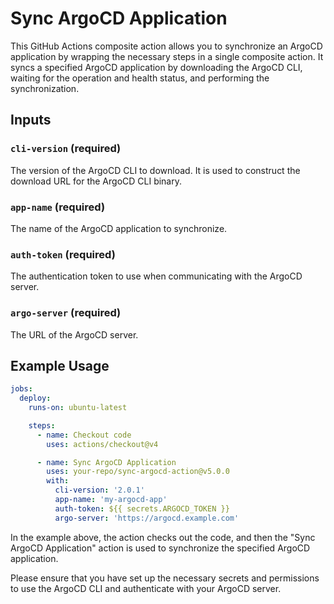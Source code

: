 # Sync ArgoCD Application

This GitHub Actions composite action allows you to synchronize an ArgoCD application by wrapping the necessary steps in a single composite action. It syncs a specified ArgoCD application by downloading the ArgoCD CLI, waiting for the operation and health status, and performing the synchronization.

## Inputs

### `cli-version` (required)
The version of the ArgoCD CLI to download. It is used to construct the download URL for the ArgoCD CLI binary.

### `app-name` (required)
The name of the ArgoCD application to synchronize.

### `auth-token` (required)
The authentication token to use when communicating with the ArgoCD server.

### `argo-server` (required)
The URL of the ArgoCD server.

## Example Usage

```yaml
jobs:
  deploy:
    runs-on: ubuntu-latest

    steps:
      - name: Checkout code
        uses: actions/checkout@v4

      - name: Sync ArgoCD Application
        uses: your-repo/sync-argocd-action@v5.0.0
        with:
          cli-version: '2.0.1'
          app-name: 'my-argocd-app'
          auth-token: ${{ secrets.ARGOCD_TOKEN }}
          argo-server: 'https://argocd.example.com'
```

In the example above, the action checks out the code, and then the "Sync ArgoCD Application" action is used to synchronize the specified ArgoCD application.

Please ensure that you have set up the necessary secrets and permissions to use the ArgoCD CLI and authenticate with your ArgoCD server.
